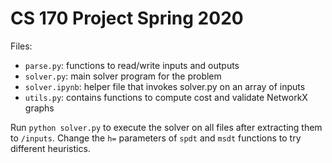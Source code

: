 # CS 170 Project Spring 2020

Files:
- `parse.py`: functions to read/write inputs and outputs
- `solver.py`: main solver program for the problem
- `solver.ipynb`: helper file that invokes solver.py on an array of inputs
- `utils.py`: contains functions to compute cost and validate NetworkX graphs

Run `python solver.py` to execute the solver on all files after extracting them to `/inputs`. 
Change the `h=` parameters of `spdt` and `msdt` functions to try different heuristics.